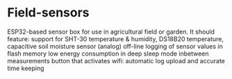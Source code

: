 # Field-sensors
ESP32-based sensor box for use in agricultural field or garden.
It should feature:
  support for SHT-30 temperature & humidity, DS18B20 temperature, capacitive soil moisture sensor (analog)
  off-line logging of sensor values in flash memory
  low energy consumption in deep sleep mode inbetween measurements
  button that activates wifi: automatic log upload and accurate time keeping
